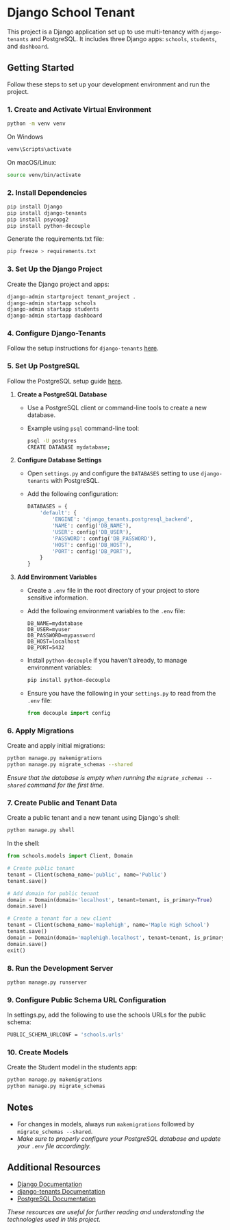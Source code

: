 # Django School Tenant

This project is a Django application set up to use multi-tenancy with `django-tenants` and PostgreSQL. It includes three Django apps: `schools`, `students`, and `dashboard`.

## Getting Started

Follow these steps to set up your development environment and run the project.

### 1. Create and Activate Virtual Environment

```bash
python -m venv venv
```

On Windows

```bash
venv\Scripts\activate
```

On macOS/Linux:

```bash
source venv/bin/activate
```

### 2. Install Dependencies

```bash
pip install Django
pip install django-tenants
pip install psycopg2
pip install python-decouple
```

Generate the requirements.txt file:

```bash
pip freeze > requirements.txt
```

### 3. Set Up the Django Project

Create the Django project and apps:

```bash
django-admin startproject tenant_project .
django-admin startapp schools
django-admin startapp students
django-admin startapp dashboard
```

### 4. Configure Django-Tenants

Follow the setup instructions for `django-tenants` [here](https://django-tenants.readthedocs.io/en/latest/install.html).

### 5. Set Up PostgreSQL

Follow the PostgreSQL setup guide [here](https://stackpython.medium.com/how-to-start-django-project-with-a-database-postgresql-aaa1d74659d8).

1. **Create a PostgreSQL Database**

   - Use a PostgreSQL client or command-line tools to create a new database.
   - Example using `psql` command-line tool:

     ```bash
     psql -U postgres
     CREATE DATABASE mydatabase;
     ```

2. **Configure Database Settings**

   - Open `settings.py` and configure the `DATABASES` setting to use `django-tenants` with PostgreSQL.
   - Add the following configuration:

     ```python
     DATABASES = {
         'default': {
             'ENGINE': 'django_tenants.postgresql_backend',
             'NAME': config('DB_NAME'),
             'USER': config('DB_USER'),
             'PASSWORD': config('DB_PASSWORD'),
             'HOST': config('DB_HOST'),
             'PORT': config('DB_PORT'),
         }
     }
     ```

3. **Add Environment Variables**

   - Create a `.env` file in the root directory of your project to store sensitive information.
   - Add the following environment variables to the `.env` file:

     ```env
     DB_NAME=mydatabase
     DB_USER=myuser
     DB_PASSWORD=mypassword
     DB_HOST=localhost
     DB_PORT=5432
     ```

   - Install `python-decouple` if you haven’t already, to manage environment variables:

     ```bash
     pip install python-decouple
     ```

   - Ensure you have the following in your `settings.py` to read from the `.env` file:

     ```python
     from decouple import config
     ```

### 6. Apply Migrations

Create and apply initial migrations:

```bash
python manage.py makemigrations
python manage.py migrate_schemas --shared
```

_Ensure that the database is empty when running the `migrate_schemas --shared` command for the first time._

### 7. Create Public and Tenant Data

Create a public tenant and a new tenant using Django's shell:

```bash
python manage.py shell
```

In the shell:

```python
from schools.models import Client, Domain

# Create public tenant
tenant = Client(schema_name='public', name='Public')
tenant.save()

# Add domain for public tenant
domain = Domain(domain='localhost', tenant=tenant, is_primary=True)
domain.save()

# Create a tenant for a new client
tenant = Client(schema_name='maplehigh', name='Maple High School')
tenant.save()
domain = Domain(domain='maplehigh.localhost', tenant=tenant, is_primary=True)
domain.save()
exit()
```

### 8. Run the Development Server

```bash
python manage.py runserver
```

### 9. Configure Public Schema URL Configuration

In settings.py, add the following to use the schools URLs for the public schema:

```bash
PUBLIC_SCHEMA_URLCONF = 'schools.urls'
```

### 10. Create Models

Create the Student model in the students app:

```bash
python manage.py makemigrations
python manage.py migrate_schemas
```

## Notes

- For changes in models, always run `makemigrations` followed by `migrate_schemas --shared`.
- _Make sure to properly configure your PostgreSQL database and update your `.env` file accordingly._

## Additional Resources

- [Django Documentation](https://docs.djangoproject.com/)
- [django-tenants Documentation](https://django-tenants.readthedocs.io/en/latest/)
- [PostgreSQL Documentation](https://www.postgresql.org/docs/)

_These resources are useful for further reading and understanding the technologies used in this project._
